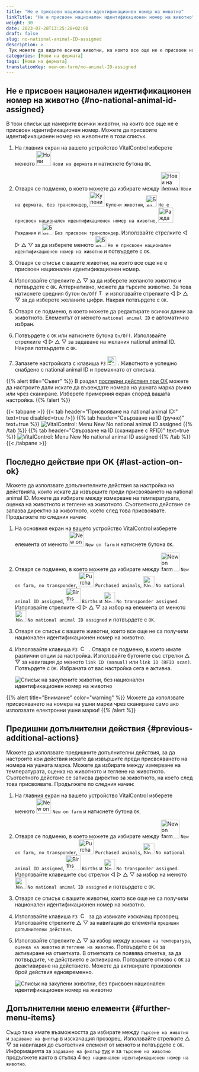 ```yaml
---
title: "Не е присвоен национален идентификационен номер на животно"
linkTitle: "Не е присвоен национален идентификационен номер на животно"
weight: 30
date: 2023-07-28T13:25:28+02:00
draft: false
slug: no-national-animal-ID-assigned
description: >
 Тук можете да видите всички животни, на които все още не е присвоен национален идентификационен номер на животно и да присвоите такъв.
categories: [Нови на фермата]
tags: [Нови на фермата]
translationKey: new-on-farm/no-animal-ID-assigned
---
```

## Не е присвоен национален идентификационен номер на животно {#no-national-animal-id-assigned}

В този списък ще намерите всички животни, на които все още не е присвоен идентификационен номер. Можете да присвоите идентификационен номер на животните в този списък.

1. На главния екран на вашето устройство VitalControl изберете менюто <img src="/icons/main/new-on-farm.svg" width="40" align="bottom" alt="Нови на фермата" /> `Нови на фермата` и натиснете бутона `OK`.

2. Отваря се подменю, в което можете да избирате между <img src="/icons/registration/new-on-farm-no-transponder.svg" width="50" align="bottom" alt="Нови на фермата, без транспондер" /> `Нови на фермата, без транспондер`, <img src="/icons/main/new-on-farm.svg" width="40" align="bottom" alt="Купени животни" /> `Купени животни`, <img src="/icons/registration/no-eartag-number.svg" width="30" align="bottom" alt="Без национален идентификационен номер" /> `Не е присвоен национален идентификационен номер на животно`, <img src="/icons/main/births.svg" width="40" align="bottom" alt="Раждания" /> `Раждания` и <img src="/icons/registration/no-transponder.svg" width="30" align="bottom" alt="Без присвоен транспондер" /> `Без присвоен транспондер`. Използвайте стрелките ◁ ▷ △ ▽ за да изберете менюто <img src="/icons/registration/no-eartag-number.svg" width="30" align="bottom" alt="Без национален идентификационен номер" /> `Не е присвоен национален идентификационен номер на животно` и потвърдете с `OK`.

3. Отваря се списък с вашите животни, на които все още не е присвоен национален идентификационен номер.

4. Използвайте стрелките △ ▽ за да изберете желаното животно и потвърдете с `OK`. Алтернативно, можете да търсите животно. За това натиснете средния бутон `On/Off` <img src="/icons/footer/search.svg" width="15" align="bottom" alt="Търсене" /> и използвайте стрелките ◁ ▷ △ ▽ за да изберете желаните цифри. Накрая потвърдете с `OK`.

5. Отваря се подменю, в което можете да редактирате всички данни за животното. Елементът от менюто `national animal ID` е автоматично избран.

6. Потвърдете с `OK` или натиснете бутона `On/Off`. Използвайте стрелките ◁ ▷ △ ▽ за задаване на желания national animal ID. Накрая потвърдете с `OK`.

7. Запазете настройката с клавиша `F3` <img src="/icons/footer/save.svg" width="24" align="bottom" alt="Save" />&nbsp;. Животното е успешно снабдено с national animal ID и премахнато от списъка.

{{% alert title="Съвет" %}}
В раздел [последни действия при OK](#last-action-on-ok) можете да настроите дали искате да въвеждате номера на ушната марка ръчно или чрез сканиране. Изберете примерния екран според вашата настройка.
{{% /alert %}}

{{< tabpane >}}
{{< tab header="Присвояване на national animal ID:" text=true disabled=true />}}
{{% tab header="Свързване на ID (ручно)" text=true %}}
![VitalControl: Menu New No national animal ID assigned](../images/noanimalID.png "Свързване на ID (ручно)")
{{% /tab %}}
{{% tab header="Свързване на ID (сканиране с RFID)" text=true %}}
![VitalControl: Menu New No national animal ID assigned](../images/noanimalID-scan.png "Свързване на ID (сканиране с RFID)")
{{% /tab %}}
{{< /tabpane >}}        

## Последно действие при OK {#last-action-on-ok}

Можете да използвате допълнителните действия за настройка на действията, които искате да извършите преди присвояването на national animal ID. Можете да избирате между измерване на температурата, оценка на животното и теглене на животното. Съответното действие се запазва директно за животното, което след това присвоявате. Продължете по следния начин:

1. На основния екран на вашето устройство VitalControl изберете елемента от менюто <img src="/icons/main/new-on-farm.svg" width="40" align="bottom" alt="New on farm" /> `New on farm` и натиснете бутона `OK`.

2. Отваря се подменю, в което можете да избирате между <img src="/icons/registration/new-on-farm-no-transponder.svg" width="50" align="bottom" alt="New on farm, no transponder" /> `New on farm, no transponder`, <img src="/icons/main/new-on-farm.svg" width="40" align="bottom" alt="Purchased animals" /> `Purchased animals`, <img src="/icons/registration/no-eartag-number.svg" width="30" align="bottom" alt="No national animal ID" /> `No national animal ID assigned`, <img src="/icons/main/births.svg" width="40" align="bottom" alt="Births" /> `Births` и <img src="/icons/registration/no-transponder.svg" width="30" align="bottom" alt="No transponder assigned" /> `No transponder assigned`. Използвайте стрелките ◁ ▷ △ ▽ за избор на елемента от менюто <img src="/icons/registration/no-eartag-number.svg" width="30" align="bottom" alt="No national animal ID" /> `No national animal ID assigned` и потвърдете с `OK`.

3. Отваря се списък с вашите животни, които все още не са получили национален идентификационен номер на животно.

4. Използвайте клавиша `F3` &nbsp;<img src="/icons/footer/open-popup.svg" width="15" align="bottom" alt="Call popup" />&nbsp; . Отваря се подменю, в което имате различни опции за настройка. Използвайте бутоните със стрелки △ ▽ за навигация до менюто `link ID (manual)` или `link ID (RFID scan)`. Потвърдете с `OK`. Избраната от вас настройка сега е активна.

    ![Списък на закупените животни, без национален идентификационен номер на животно](../images/link.png "Без национален идентификационен номер на животно, Връзка")

{{% alert title="Внимание" color="warning" %}}
Можете да използвате присвояването на номера на ушни марки чрез сканиране само ако използвате електронни ушни марки!
{{% /alert %}}

## Предишни допълнителни действия {#previous-additional-actions}

Можете да използвате предишните допълнителни действия, за да настроите кои действия искате да извършите преди присвояването на номера на ушната марка. Можете да избирате между измерване на температурата, оценка на животното и теглене на животното. Съответното действие се записва директно за животното, на което след това присвоявате. Продължете по следния начин:

1. На главния екран на вашето устройство VitalControl изберете менюто <img src="/icons/main/new-on-farm.svg" width="40" align="bottom" alt="New on farm" /> `New on farm` и натиснете бутона `OK`.

2. Отваря се подменю, в което можете да избирате между <img src="/icons/registration/new-on-farm-no-transponder.svg" width="50" align="bottom" alt="New on farm, no transponder" /> `New on farm, no transponder`, <img src="/icons/main/new-on-farm.svg" width="40" align="bottom" alt="Purchased animals" /> `Purchased animals`, <img src="/icons/registration/no-eartag-number.svg" width="30" align="bottom" alt="No national animal ID" /> `No national animal ID assigned`, <img src="/icons/main/births.svg" width="40" align="bottom" alt="Births" /> `Births` и <img src="/icons/registration/no-transponder.svg" width="30" align="bottom" alt="No transponder assigned" /> `No transponder assigned`. Използвайте клавишите със стрелки ◁ ▷ △ ▽ за избор на менюто <img src="/icons/registration/no-eartag-number.svg" width="30" align="bottom" alt="No national animal ID" /> `No national animal ID assigned` и потвърдете с `OK`.

3. Отваря се списък с вашите животни, които все още не са получили национален идентификационен номер на животно.

4. Използвайте клавиша `F3` &nbsp;<img src="/icons/footer/open-popup.svg" width="15" align="bottom" alt="Call popup" />&nbsp; за да извикате изскачащ прозорец. Използвайте стрелките △ ▽ за навигация до елемента `предишни допълнителни действия`.

5. Използвайте стрелките △ ▽ за избор между `вземане на температура`, `оценка на животно` и `теглене на животно`. Потвърдете с `OK` за активиране на отметката. В отметката се появява отметка, за да потвърдите, че действието е активирано. Потвърдете отново с `OK` за деактивиране на действието. Можете да активирате произволен брой действия едновременно.

    ![Списък на закупени животни, без присвоен национален идентификационен номер на животно](../images/aidditional-actions.png "Без национален идентификационен номер на животно, Връзка")

 ## Допълнителни меню елементи {#further-menu-items}

Също така имате възможността да избирате между `търсене на животно` и `задаване на филтър` в изскачащия прозорец. Използвайте стрелките △ ▽ за навигация до съответния елемент от менюто и потвърдете с `OK`. Информацията за `задаване на филтър` [тук](/bg/docs/filter/) и за `търсене на животно` продължете както в стъпка 4 `без национален идентификационен номер на животно`.
